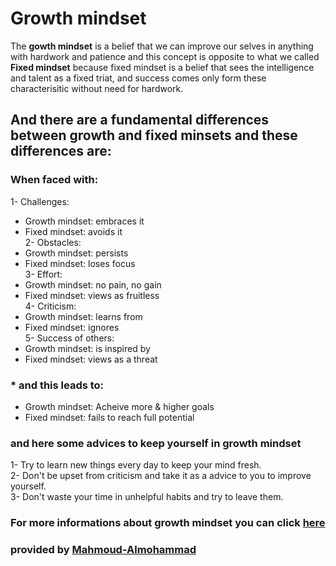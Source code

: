 # Growth mindset
The **gowth mindset** is a belief that we can improve our selves in anything with hardwork and patience 
and this concept is opposite to what we called **Fixed mindset** because fixed mindset is a belief that sees the intelligence and talent as a fixed triat, and success comes only form these characterisitic without need for hardwork. 
## And there are a fundamental differences between growth and fixed minsets and these differences are:
### When faced with:
1- Challenges:
- Growth mindset: embraces it 
- Fixed mindset: avoids it<br>
2- Obstacles: 
- Growth mindset: persists
- Fixed mindset: loses focus <br>
3- Effort:
- Growth mindset: no pain, no gain
- Fixed mindset: views as fruitless <br>
4- Criticism:
- Growth mindset: learns from
- Fixed mindset: ignores <br>
5- Success of others:
- Growth mindset: is inspired by
- Fixed mindset: views as a threat <br>
### **\* and this leads to:**
- Growth mindset: Acheive more & higher goals
- Fixed mindset: fails to reach full potential

### and here some advices to keep yourself in growth mindset 
1- Try to learn new things every day to keep your mind fresh.<br>
2- Don't be upset from criticism and take it as a advice to you to improve yourself.<br>
3- Don't waste your time in unhelpful habits and try to leave them. 
### For more informations about growth mindset you can click [here][1]
[1]: <https://www.atlassian.com/blog/inside-atlassian/growth-mindset>

### provided by [Mahmoud-Almohammad][2]
[2]: <https://github.com/Mahmoud-Almohammad>
